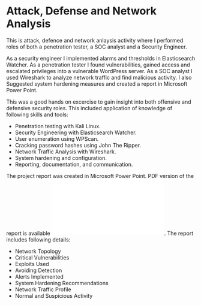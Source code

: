 # Attack, Defense and Network Analysis

This is attack, defence and network anlaysis activity where I performed roles of both a penetration tester, a SOC analyst and a Security Engineer.

As a security engineer I implemented alarms and thresholds in Elasticsearch Watcher. As a penetration tester I found vulnerabilities, gained access and escalated privileges into a vulnerable WordPress server. As a SOC analyst I used Wireshark to analyze network traffic and find malicious activity. I also Suggested system hardening measures and created a report in Microsoft Power Point.

This was a good hands on excercise to gain insight into both offensive and defensive security roles. This included application of knowledge of following skills and tools:

- Penetration testing with Kali Linux.
- Security Engineering with Elasticsearch Watcher.
- User enumeration using WPScan.
- Cracking password hashes using John The Ripper.
- Network Traffic Analysis with Wireshark.
- System hardening and configuration.
- Reporting, documentation, and communication.

The project report was created in Microsoft Power Point. PDF version of the report is available ![here](Final_Engagement_Attack_Defense_and_Analysis_of_a_Vulnerable_Network.pdf). The report includes following details:

- Network Topology
- Critical Vulnerabilities
- Exploits Used
- Avoiding Detection
- Alerts Implemented
- System Hardening Recommendations
- Network Traffic Profile
- Normal and Suspicious Activity
